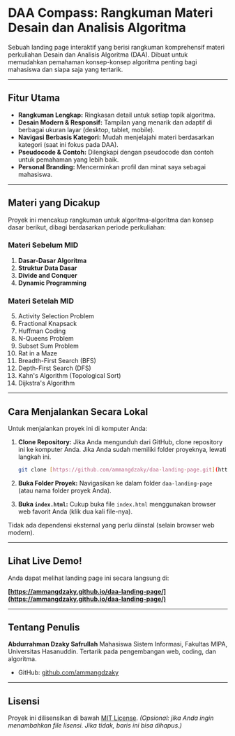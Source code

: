 # DAA Compass: Rangkuman Materi Desain dan Analisis Algoritma

Sebuah landing page interaktif yang berisi rangkuman komprehensif materi perkuliahan Desain dan Analisis Algoritma (DAA). Dibuat untuk memudahkan pemahaman konsep-konsep algoritma penting bagi mahasiswa dan siapa saja yang tertarik.

---

## Fitur Utama

- **Rangkuman Lengkap:** Ringkasan detail untuk setiap topik algoritma.
- **Desain Modern & Responsif:** Tampilan yang menarik dan adaptif di berbagai ukuran layar (desktop, tablet, mobile).
- **Navigasi Berbasis Kategori:** Mudah menjelajahi materi berdasarkan kategori (saat ini fokus pada DAA).
- **Pseudocode & Contoh:** Dilengkapi dengan pseudocode dan contoh untuk pemahaman yang lebih baik.
- **Personal Branding:** Mencerminkan profil dan minat saya sebagai mahasiswa.

---

## Materi yang Dicakup

Proyek ini mencakup rangkuman untuk algoritma-algoritma dan konsep dasar berikut, dibagi berdasarkan periode perkuliahan:

### Materi Sebelum MID

1.  **Dasar-Dasar Algoritma**
2.  **Struktur Data Dasar**
3.  **Divide and Conquer**
4.  **Dynamic Programming**

### Materi Setelah MID

5.  Activity Selection Problem
6.  Fractional Knapsack
7.  Huffman Coding
8.  N-Queens Problem
9.  Subset Sum Problem
10. Rat in a Maze
11. Breadth-First Search (BFS)
12. Depth-First Search (DFS)
13. Kahn's Algorithm (Topological Sort)
14. Dijkstra's Algorithm

---

## Cara Menjalankan Secara Lokal

Untuk menjalankan proyek ini di komputer Anda:

1.  **Clone Repository:** Jika Anda mengunduh dari GitHub, clone repository ini ke komputer Anda. Jika Anda sudah memiliki folder proyeknya, lewati langkah ini.
    ```bash
    git clone [https://github.com/ammangdzaky/daa-landing-page.git](https://github.com/ammangdzaky/daa-landing-page.git)
    ```
    
2.  **Buka Folder Proyek:** Navigasikan ke dalam folder `daa-landing-page` (atau nama folder proyek Anda).
3.  **Buka `index.html`:** Cukup buka file `index.html` menggunakan browser web favorit Anda (klik dua kali file-nya).

Tidak ada dependensi eksternal yang perlu diinstal (selain browser web modern).

---

## Lihat Live Demo!

Anda dapat melihat landing page ini secara langsung di:

**[https://ammangdzaky.github.io/daa-landing-page/](https://ammangdzaky.github.io/daa-landing-page/)**


---

## Tentang Penulis

**Abdurrahman Dzaky Safrullah**
Mahasiswa Sistem Informasi, Fakultas MIPA, Universitas Hasanuddin.
Tertarik pada pengembangan web, coding, dan algoritma.

- GitHub: [github.com/ammangdzaky](https://github.com/ammangdzaky)


---

## Lisensi

Proyek ini dilisensikan di bawah [MIT License](LICENSE). *(Opsional: jika Anda ingin menambahkan file lisensi. Jika tidak, baris ini bisa dihapus.)*
